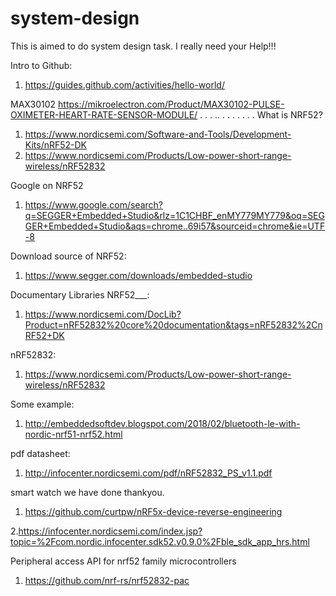 # system-design

This is aimed to do system design task. I really need your Help!!!

Intro to Github:
1. https://guides.github.com/activities/hello-world/

MAX30102
https://mikroelectron.com/Product/MAX30102-PULSE-OXIMETER-HEART-RATE-SENSOR-MODULE/
.
.
.
..
.
.
.
.
.
.
.
What is NRF52?
1. https://www.nordicsemi.com/Software-and-Tools/Development-Kits/nRF52-DK
2. https://www.nordicsemi.com/Products/Low-power-short-range-wireless/nRF52832

Google on NRF52
1. https://www.google.com/search?q=SEGGER+Embedded+Studio&rlz=1C1CHBF_enMY779MY779&oq=SEGGER+Embedded+Studio&aqs=chrome..69i57&sourceid=chrome&ie=UTF-8

Download source of NRF52:
1. https://www.segger.com/downloads/embedded-studio

Documentary Libraries NRF52___:
1. https://www.nordicsemi.com/DocLib?Product=nRF52832%20core%20documentation&tags=nRF52832%2CnRF52+DK

nRF52832:
1. https://www.nordicsemi.com/Products/Low-power-short-range-wireless/nRF52832

Some example:
1. http://embeddedsoftdev.blogspot.com/2018/02/bluetooth-le-with-nordic-nrf51-nrf52.html

pdf datasheet:
1. http://infocenter.nordicsemi.com/pdf/nRF52832_PS_v1.1.pdf

smart watch we have done thankyou.
1. https://github.com/curtpw/nRF5x-device-reverse-engineering

2.https://infocenter.nordicsemi.com/index.jsp?topic=%2Fcom.nordic.infocenter.sdk52.v0.9.0%2Fble_sdk_app_hrs.html

Peripheral access API for nrf52 family microcontrollers
1. https://github.com/nrf-rs/nrf52832-pac

















